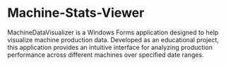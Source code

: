 # Machine-Stats-Viewer
MachineDataVisualizer is a Windows Forms application designed to help visualize machine production data. Developed as an educational project, this application provides an intuitive interface for analyzing production performance across different machines over specified date ranges. 

